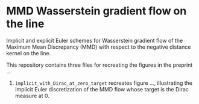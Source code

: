 # MMD Wasserstein gradient flow on the line
Implicit and explicit Euler schemes for Wasserstein gradient flow of the Maximum Mean Discrepancy (MMD) with respect to the negative distance kernel on the line.

This repository contains three files for recreating the figures in the preprint ...

1. ```implicit_with_Dirac_at_zero_target``` recreates figure ..., illustrating the implicit Euler discretization of the MMD flow whose target is the Dirac measure at 0.
